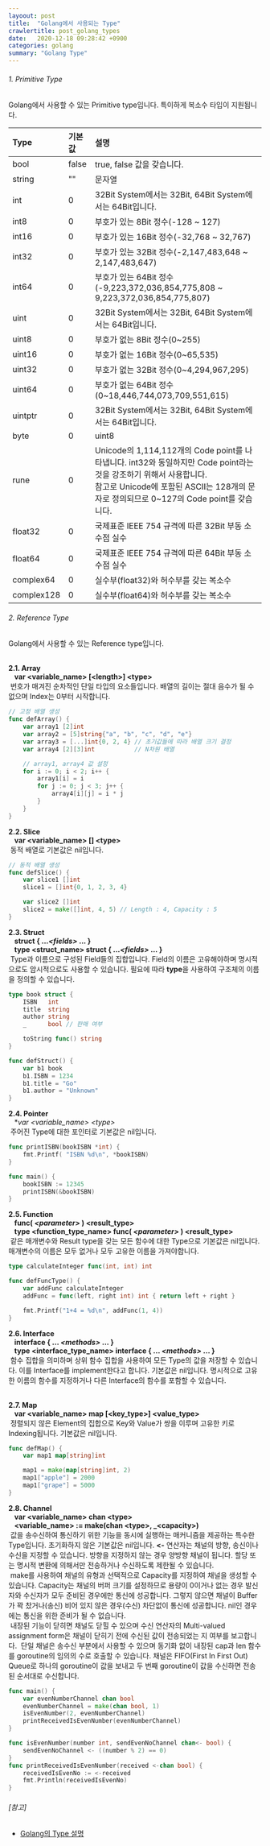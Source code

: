 ```yaml
---
layoout: post
title:  "Golang에서 사용되는 Type"
crawlertitle: post_golang_types
date:   2020-12-18 09:28:42 +0900
categories: golang
summary: "Golang Type"
---  
```

###### 1. Primitive Type  
Golang에서 사용할 수 있는 Primitive type입니다. 특이하게 복소수 타입이 지원됩니다.  

|**Type**|**기본값**|**설명**|
|:----|:----|:----|
|bool|false|true, false 값을 갖습니다.|
|string|""|문자열|
|int|0|32Bit System에서는 32Bit, 64Bit System에서는 64Bit입니다.|
|int8|0|부호가 있는 8Bit 정수(-128 ~ 127)|
|int16|0|부호가 있는 16Bit 정수(-32,768 ~ 32,767)|
|int32|0|부호가 있는 32Bit 정수(-2,147,483,648 ~ 2,147,483,647)|
|int64|0|부호가 있는 64Bit 정수(-9,223,372,036,854,775,808 ~ 9,223,372,036,854,775,807)|
|uint|0|32Bit System에서는 32Bit, 64Bit System에서는 64Bit입니다.
|uint8|0|부호가 없는 8Bit 정수(0~255)|
|uint16|0|부호가 없는 16Bit 정수(0~65,535)|
|uint32|0|부호가 없는 32Bit 정수(0~4,294,967,295)|
|uint64|0|부호가 없는 64Bit 정수(0~18,446,744,073,709,551,615)|
|uintptr|0|32Bit System에서는 32Bit, 64Bit System에서는 64Bit입니다.
|byte|0|uint8|
|rune|0|Unicode의 1,114,112개의 Code point를 나타냅니다. int32와 동일하지만 Code point라는 것을 강조하기 위해서 사용합니다.<br>참고로 Unicode에 포함된 ASCII는 128개의 문자로 정의되므로 0~127의 Code point를 갖습니다.| 
|float32|0|국제표준 IEEE 754 규격에 따른 32Bit 부동 소수점 실수|
|float64|0|국제표준 IEEE 754 규격에 따른 64Bit 부동 소수점 실수|
|complex64|0|실수부(float32)와 허수부를 갖는 복소수|
|complex128|0|실수부(float64)와 허수부를 갖는 복소수|

###### 2. Reference Type  
Golang에서 사용할 수 있는 Reference type입니다.  
<br>

**2.1. Array**  
&nbsp;&nbsp;&nbsp;**var \<variable_name\> [\<length\>] \<type\>**   
&nbsp;번호가 매겨진 순차적인 단일 타입의 요소들입니다. 배열의 길이는 절대 음수가 될 수 없으며 Index는 0부터 시작합니다.  

~~~go
// 고정 배열 생성
func defArray() {
	var array1 [2]int
	var array2 = [5]string{"a", "b", "c", "d", "e"}
	var array3 = [...]int{0, 2, 4} // 초기값들에 따라 배열 크기 결정
	var array4 [2][3]int           // N차원 배열

	// array1, array4 값 설정
	for i := 0; i < 2; i++ {
		array1[i] = i
		for j := 0; j < 3; j++ {
			array4[i][j] = i * j
		}
	}
}
~~~

**2.2. Slice**  
&nbsp;&nbsp;&nbsp;**var \<variable_name\> [] \<type\>**  
&nbsp;동적 배열로 기본값은 nil입니다.  

~~~go
// 동적 배열 생성
func defSlice() {
	var slice1 []int
	slice1 = []int{0, 1, 2, 3, 4}

	var slice2 []int
	slice2 = make([]int, 4, 5) // Length : 4, Capacity : 5
}
~~~

**2.3. Struct**   
&nbsp;&nbsp;&nbsp;**struct { ..._\<fields\>_ ... }**  
&nbsp;&nbsp;&nbsp;**type \<struct_name\> struct { ..._\<fields\>_ ... }**  
&nbsp;Type과 이름으로 구성된 Field들의 집합입니다. Field의 이름은 고유해야하며 명시적으로도 암시적으로도 사용할 수 있습니다. 필요에 따라 **type**을 사용하여 구조체의 이름을 정의할 수 있습니다.  

~~~go
type book struct {
	ISBN   int
	title  string
	author string
	_      bool // 판매 여부

	toString func() string
}

func defStruct() {
	var b1 book
	b1.ISBN = 1234
	b1.title = "Go"
	b1.author = "Unknown"
}
~~~  

**2.4. Pointer**  
&nbsp;&nbsp;&nbsp;**var \<variable_name\> *\<type\>**    
&nbsp;주어진 Type에 대한 포인터로 기본값은 nil입니다.   

~~~go
func printISBN(bookISBN *int) {
    fmt.Printf( "ISBN %d\n", *bookISBN)
}

func main() {
    bookISBN := 12345
    printISBN(&bookISBN)
}
~~~  

**2.5. Function**  
&nbsp;&nbsp;&nbsp;**func( _\<parameter\>_ ) \<result_type\>**  
&nbsp;&nbsp;&nbsp;**type \<function_type_name\> func( _\<parameter\>_ ) \<result_type\>**  
&nbsp;같은 매개변수와 Result type을 갖는 모든 함수에 대한 Type으로 기본값은 nil입니다. 매개변수의 이름은 모두 없거나 모두 고유한 이름을 가져야합니다.   

~~~go
type calculateInteger func(int, int) int

func defFuncType() {
	var addFunc calculateInteger
	addFunc = func(left, right int) int { return left + right }

	fmt.Printf("1+4 = %d\n", addFunc(1, 4))
}
~~~  

**2.6. Interface**  
&nbsp;&nbsp;&nbsp;**interface { ... _\<methods\>_ ... }**  
&nbsp;&nbsp;&nbsp;**type \<interface_type_name\> interface { ... _\<methods\>_ ... }**  
&nbsp;함수 집합을 의미하며 상위 함수 집합을 사용하여 모든 Type의 값을 저장할 수 있습니다. 이를 Interface를 implement한다고 합니다. 기본값은 nil입니다. 명시적으로 고유한 이름의 함수를 지정하거나 다른 Interface의 함수를 포함할 수 있습니다.   
<br>

**2.7. Map**  
&nbsp;&nbsp;&nbsp;**var \<variable_name\> map [\<key_type\>] \<value_type\>**  
&nbsp;정렬되지 않은 Element의 집합으로 Key와 Value가 쌍을 이루며 고유한 키로 Indexing됩니다. 기본값은 nil입니다.  

~~~go
func defMap() {
	var map1 map[string]int

	map1 = make(map[string]int, 2)
	map1["apple"] = 2000
    map1["grape"] = 5000
}
~~~  

**2.8. Channel**  
&nbsp;&nbsp;&nbsp;**var \<variable_name\> chan \<type\>**  
&nbsp;&nbsp;&nbsp;**\<variable_name\> := make(chan \<type\>, _\<capacity\>)**  
&nbsp;값을 송수신하여 통신하기 위한 기능을 동시에 실행하는 매커니즘을 제공하는 특수한 Type입니다. 초기화하지 않은 기본값은 nil입니다. **\<-** 연산자는 채널의 방향, 송신이나 수신을 지정할 수 있습니다. 방향을 지정하지 않는 경우 양방향 채널이 됩니다. 할당 또는 명시적 변환에 의해서만 전송하거나 수신하도록 제한될 수 있습니다.  
&nbsp;make를 사용하여 채널의 유형과 선택적으로 Capacity를 지정하여 채널을 생성할 수 있습니다.
Capacity는 채널의 버퍼 크기를 설정하므로 용량이 0이거나 없는 경우 발신자와 수신자가 모두 준비된 경우에만 통신에 성공합니다. 그렇지 않으면 채널이 Buffer가 꽉 찼거나(송신) 비어 있지 않은 경우(수신) 차단없이 통신에 성공합니다. nil인 경우에는 통신을 위한 준비가 될 수 없습니다.  
&nbsp;내장된 기능이 닫히면 채널도 닫힐 수 있으며 수신 연산자의 Multi-valued assignment form은 채널이 닫히기 전에 수신된 값이 전송되었는 지 여부를 보고합니다.
&nbsp;단일 채널은 송수신 부분에서 사용할 수 있으며 동기화 없이 내장된 cap과 len 함수를 goroutine의 임의의 수로 호출할 수 있습니다. 채널은 FIFO(First In First Out) Queue로 하나의 goroutine이 값을 보내고 두 번째 goroutine이 값을 수신하면 전송된 순서대로 수신합니다.  

~~~go
func main() {
	var evenNumberChannel chan bool
	evenNumberChannel = make(chan bool, 1)
	isEvenNumber(2, evenNumberChannel)
	printReceivedIsEvenNumber(evenNumberChannel)
}

func isEvenNumber(number int, sendEvenNoChannel chan<- bool) {
	sendEvenNoChannel <- ((number % 2) == 0)
}
func printReceivedIsEvenNumber(received <-chan bool) {
	receivedIsEvenNo := <-received
	fmt.Println(receivedIsEvenNo)
}
~~~

###### [참고]
- [Golang의 Type 설명](https://golang.org/ref/spec#Types)  